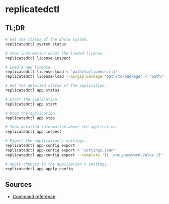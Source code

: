 # replicatedctl

## TL;DR

```sh
# Get the status of the whole system.
replicatedctl system status

# Show information about the loaded license.
replicatedctl license inspect

# Load a new license.
replicatedctl license-load < 'path/to/license.rli'
replicatedctl license-load --airgap-package 'path/to/package' < 'path/to/license.rli'

# Get the detailed status of the application.
replicatedctl app status

# Start the application.
replicatedctl app start

# Stop the application.
replicatedctl app stop

# Show detailed information about the application.
replicatedctl app inspect

# Export the application's settings.
replicatedctl app-config export
replicatedctl app-config export > 'settings.json'
replicatedctl app-config export --template '{{ .enc_password.Value }}'

# Apply changes to the application's settings.
replicatedctl app apply-config
```

## Sources

- [Command reference]

<!-- project's references -->
[command reference]: https://help.replicated.com/api/replicatedctl/
